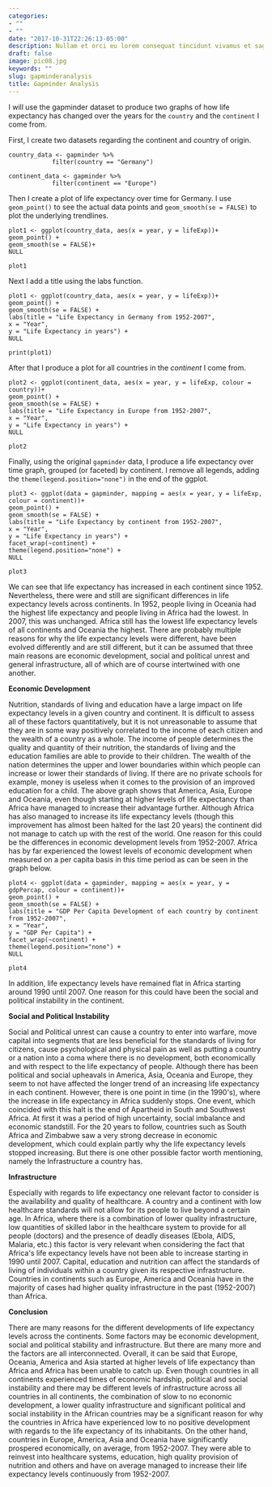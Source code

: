 ```yaml
---
categories:
- ""
- ""
date: "2017-10-31T22:26:13-05:00"
description: Nullam et orci eu lorem consequat tincidunt vivamus et sagittis magna sed nunc rhoncus condimentum sem. In efficitur ligula tate urna. Maecenas massa sed magna lacinia magna pellentesque lorem ipsum dolor. Nullam et orci eu lorem consequat tincidunt. Vivamus et sagittis tempus.
draft: false
image: pic08.jpg
keywords: ""
slug: gapminderanalysis
title: Gapminder Analysis
---
```


I will use the gapminder dataset to produce two graphs of how life expectancy has changed over the years for the `country` and the `continent` I come from. 

First, I create two datasets regarding the continent and country of origin.

```{r}
country_data <- gapminder %>% 
            filter(country == "Germany") 

continent_data <- gapminder %>% 
            filter(continent == "Europe")
```

Then I create a plot of life expectancy over time for Germany. I use  `geom_point()` to see the actual data points and `geom_smooth(se = FALSE)`  to plot the underlying trendlines. 

```{r, lifeExp_one_country}
plot1 <- ggplot(country_data, aes(x = year, y = lifeExp))+
geom_point() +
geom_smooth(se = FALSE)+
NULL 

plot1
```

Next I add a title using the labs function.

```{r, lifeExp_one_country_with_label}
plot1 <- ggplot(country_data, aes(x = year, y = lifeExp))+
geom_point() +
geom_smooth(se = FALSE) +
labs(title = "Life Expectancy in Germany from 1952-2007",
x = "Year",
y = "Life Expectancy in years") +
NULL

print(plot1)
```

After that I produce a plot for all countries in the *continent* I come from. 

```{r lifeExp_one_continent}
plot2 <- ggplot(continent_data, aes(x = year, y = lifeExp, colour = country))+
geom_point() + 
geom_smooth(se = FALSE) +
labs(title = "Life Expectancy in Europe from 1952-2007",
x = "Year",
y = "Life Expectancy in years") +
NULL

plot2
```

Finally, using the original `gapminder` data, I produce a life expectancy over time graph, grouped (or faceted) by continent. I remove all legends, adding the `theme(legend.position="none")` in the end of the ggplot.

```{r, lifeExp_facet_by_continent}
plot3 <- ggplot(data = gapminder, mapping = aes(x = year, y = lifeExp, colour = continent))+
geom_point() + 
geom_smooth(se = FALSE) + 
labs(title = "Life Expectancy by continent from 1952-2007",
x = "Year",
y = "Life Expectancy in years") +
facet_wrap(~continent) +
theme(legend.position="none") + 
NULL

plot3
```

We can see that life expectancy has increased in each continent since 1952. Nevertheless, there were and still are significant differences in life expectancy levels across continents. In 1952, people living in Oceania had the highest life expectancy and people living in Africa had the lowest. In 2007, this was unchanged. Africa still has the lowest life expectancy levels of all continents and Oceania the highest. There are probably multiple reasons for why the life expectancy levels were different, have been evolved differently and are still different, but it can be assumed that three main reasons are economic development, social and political unrest and general infrastructure, all of which are of course intertwined with one another.

**Economic Development**

Nutrition, standards of living and education have a large impact on life expectancy levels in a given country and continent. It is difficult to assess all of these factors quantitatively, but it is not unreasonable to assume that they are in some way positively correlated to the income of each citizen and the wealth of a country as a whole. The income of people determines the quality and quantity of their nutrition, the standards of living and the education families are able to provide to their children. The wealth of the nation determines the upper and lower boundaries within which people can increase or lower their standards of living. If there are no private schools for example, money is useless when it comes to the provision of an improved education for a child. The above graph shows that America, Asia, Europe and Oceania, even though starting at higher levels of life expectancy than Africa have managed to increase their advantage further. Although Africa has also managed to increase its life expectancy levels (though this improvement has almost been halted for the last 20 years) the continent did not manage to catch up with the rest of the world. One reason for this could be the differences in economic development levels from 1952-2007. Africa has by far experienced the lowest levels of economic development when measured on a per capita basis in this time period as can be seen in the graph below. 

```{r GdpPercap_facet_by_continent}
plot4 <- ggplot(data = gapminder, mapping = aes(x = year, y = gdpPercap, colour = continent))+
geom_point() + 
geom_smooth(se = FALSE) + 
labs(title = "GDP Per Capita Development of each country by continent from 1952-2007",
x = "Year",
y = "GDP Per Capita") +
facet_wrap(~continent) +
theme(legend.position="none") + 
NULL

plot4
```

In addition, life expectancy levels have remained flat in Africa starting around 1990 until 2007. One reason for this could have been the social and political instability in the continent.

**Social and Political Instability**

Social and Political unrest can cause a country to enter into warfare, move capital into segments that are less beneficial for the standards of living for citizens, cause psychological and physical pain as well as putting a country or a nation into a coma where there is no development, both economically and with respect to the life expectancy of people. Although there has been political and social upheavals in America, Asia, Oceania and Europe, they seem to not have affected the longer trend of an increasing life expectancy in each continent. However, there is one point in time (in the 1990's), where the increase in life expectancy in Africa suddenly stops. One event, which coincided with this halt is the end of Apartheid in South and Southwest Africa. At first it was a period of high uncertainty, social imbalance and economic standstill. For the 20 years to follow, countries such as South Africa and Zimbabwe saw a very strong decrease in economic development, which could explain partly why the life expectancy levels stopped increasing. But there is one other possible factor worth mentioning, namely the Infrastructure a country has. 

**Infrastructure**

Especially with regards to life expectancy one relevant factor to consider is the availability and quality of healthcare. A country and a continent with low healthcare standards will not allow for its people to live beyond a certain age. In Africa, where there is a combination of lower quality infrastructure, low quantities of skilled labor in the healthcare system to provide for all people (doctors) and the presence of deadly diseases (Ebola, AIDS, Malaria, etc.) this factor is very relevant when considering the fact that Africa's life expectancy levels have not been able to increase starting in 1990 until 2007. Capital, education and nutrition can affect the standards of living of individuals within a country given its respective infrastructure. Countries in continents such as Europe, America and Oceania have in the majority of cases had higher quality infrastructure in the past (1952-2007) than Africa. 

**Conclusion**

There are many reasons for the different developments of life expectancy levels across the continents. Some factors may be economic development, social and political stability and infrastructure. But there are many more and the factors are all interconnected. Overall, it can be said that Europe, Oceania, America and Asia started at higher levels of life expectancy than Africa and Africa has been unable to catch up. Even though countries in all continents experienced times of economic hardship, political and social instability and there may be different levels of infrastructure across all countries in all continents, the combination of slow to no economic development, a lower quality infrastructure and significant political and social instability in the African countries may be a significant reason for why the countries in Africa have experienced low to no positive development with regards to the life expectancy of its inhabitants. On the other hand, countries in Europe, America, Asia and Oceania have significantly prospered economically, on average, from 1952-2007. They were able to reinvest into healthcare systems, education, high quality provision of nutrition and others and have on average managed to increase their life expectancy levels continuously from 1952-2007.  